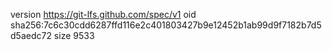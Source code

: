version https://git-lfs.github.com/spec/v1
oid sha256:7c6c30cdd6287ffd116e2c401803427b9e12452b1ab99d9f7182b7d5d5aedc72
size 9533
